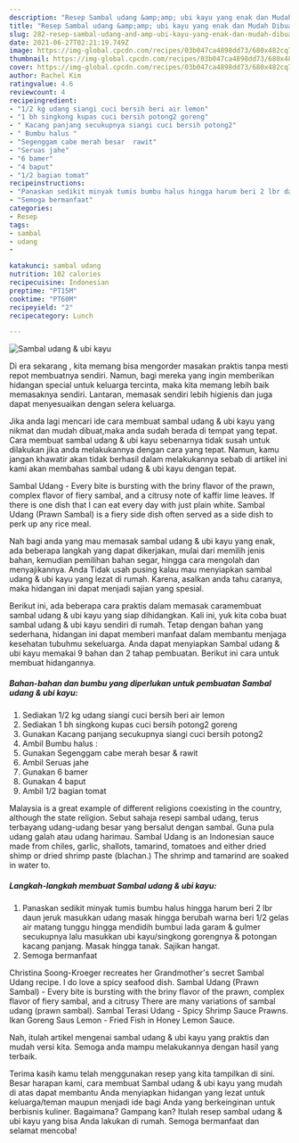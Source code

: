 ```yaml
---
description: "Resep Sambal udang &amp;amp; ubi kayu yang enak dan Mudah Dibuat"
title: "Resep Sambal udang &amp;amp; ubi kayu yang enak dan Mudah Dibuat"
slug: 282-resep-sambal-udang-and-amp-ubi-kayu-yang-enak-dan-mudah-dibuat
date: 2021-06-27T02:21:19.749Z
image: https://img-global.cpcdn.com/recipes/03b047ca4898dd73/680x482cq70/sambal-udang-ubi-kayu-foto-resep-utama.jpg
thumbnail: https://img-global.cpcdn.com/recipes/03b047ca4898dd73/680x482cq70/sambal-udang-ubi-kayu-foto-resep-utama.jpg
cover: https://img-global.cpcdn.com/recipes/03b047ca4898dd73/680x482cq70/sambal-udang-ubi-kayu-foto-resep-utama.jpg
author: Rachel Kim
ratingvalue: 4.6
reviewcount: 4
recipeingredient:
- "1/2 kg udang siangi cuci bersih beri air lemon"
- "1 bh singkong kupas cuci bersih potong2 goreng"
- " Kacang panjang secukupnya siangi cuci bersih potong2"
- " Bumbu halus "
- "Segenggam cabe merah besar  rawit"
- "Seruas jahe"
- "6 bamer"
- "4 baput"
- "1/2 bagian tomat"
recipeinstructions:
- "Panaskan sedikit minyak tumis bumbu halus hingga harum beri 2 lbr daun jeruk masukkan udang masak hingga berubah warna beri 1/2 gelas air matang tunggu hingga mendidih bumbui lada garam &amp; gulmer secukupnya lalu masukkan ubi kayu/singkong gorengnya &amp; potongan kacang panjang. Masak hingga tanak. Sajikan hangat."
- "Semoga bermanfaat"
categories:
- Resep
tags:
- sambal
- udang
- 

katakunci: sambal udang  
nutrition: 102 calories
recipecuisine: Indonesian
preptime: "PT15M"
cooktime: "PT60M"
recipeyield: "2"
recipecategory: Lunch

---
```



![Sambal udang &amp; ubi kayu](https://img-global.cpcdn.com/recipes/03b047ca4898dd73/680x482cq70/sambal-udang-ubi-kayu-foto-resep-utama.jpg)

Di era  sekarang , kita memang bisa mengorder masakan praktis tanpa mesti repot membuatnya sendiri. Namun, bagi mereka yang ingin memberikan hidangan special untuk keluarga tercinta, maka kita memang lebih baik memasaknya sendiri. Lantaran, memasak sendiri lebih higienis dan juga dapat menyesuaikan dengan selera keluarga.

Jika anda lagi mencari ide cara membuat sambal udang &amp; ubi kayu yang nikmat dan mudah dibuat,maka anda sudah berada di tempat yang tepat. Cara membuat sambal udang &amp; ubi kayu  sebenarnya tidak susah untuk dilakukan jika anda melakukannya dengan cara yang tepat. Namun, kamu jangan khawatir akan tidak berhasil dalam melakukannya 
sebab di artikel ini kami akan membahas sambal udang &amp; ubi kayu dengan tepat.  

Sambal Udang - Every bite is bursting with the briny flavor of the prawn, complex flavor of fiery sambal, and a citrusy note of kaffir lime leaves. If there is one dish that I can eat every day with just plain white. Sambal Udang (Prawn Sambal) is a fiery side dish often served as a side dish to perk up any rice meal.

Nah bagi anda yang mau memasak sambal udang &amp; ubi kayu yang enak, ada beberapa langkah yang dapat dikerjakan, mulai dari memilih jenis bahan, kemudian pemilihan bahan segar, hingga cara mengolah dan menyajikannya. Anda Tidak usah pusing kalau mau menyiapkan sambal udang &amp; ubi kayu yang lezat di rumah. Karena, asalkan anda  tahu caranya, maka hidangan ini dapat menjadi sajian yang spesial.

Berikut ini, ada beberapa cara praktis  dalam memasak caramembuat sambal udang &amp; ubi kayu yang siap dihidangkan. Kali ini, yuk kita coba buat sambal udang &amp; ubi kayu sendiri di rumah. Tetap dengan bahan yang sederhana, hidangan ini dapat memberi manfaat dalam membantu menjaga kesehatan tubuhmu sekeluarga. Anda dapat menyiapkan Sambal udang &amp; ubi kayu memakai 9 bahan dan 2 tahap pembuatan. Berikut ini cara untuk membuat hidangannya.

<!--inarticleads1-->

##### Bahan-bahan dan bumbu yang diperlukan untuk pembuatan Sambal udang &amp; ubi kayu:

1. Sediakan 1/2 kg udang siangi cuci bersih beri air lemon
1. Sediakan 1 bh singkong kupas cuci bersih potong2 goreng
1. Gunakan  Kacang panjang secukupnya siangi cuci bersih potong2
1. Ambil  Bumbu halus :
1. Gunakan Segenggam cabe merah besar &amp; rawit
1. Ambil Seruas jahe
1. Gunakan 6 bamer
1. Gunakan 4 baput
1. Ambil 1/2 bagian tomat


Malaysia is a great example of different religions coexisting in the country, although the state religion. Sebut sahaja resepi sambal udang, terus terbayang udang-udang besar yang bersalut dengan sambal. Guna pula udang galah atau udang harimau. Sambal Udang is an Indonesian sauce made from chiles, garlic, shallots, tamarind, tomatoes and either dried shimp or dried shrimp paste (blachan.) The shrimp and tamarind are soaked in water to. 

<!--inarticleads2-->

##### Langkah-langkah membuat Sambal udang &amp; ubi kayu:

1. Panaskan sedikit minyak tumis bumbu halus hingga harum beri 2 lbr daun jeruk masukkan udang masak hingga berubah warna beri 1/2 gelas air matang tunggu hingga mendidih bumbui lada garam &amp; gulmer secukupnya lalu masukkan ubi kayu/singkong gorengnya &amp; potongan kacang panjang. Masak hingga tanak. Sajikan hangat.
1. Semoga bermanfaat


Christina Soong-Kroeger recreates her Grandmother&#39;s secret Sambal Udang recipe. I do love a spicy seafood dish. Sambal Udang (Prawn Sambal) - Every bite is bursting with the briny flavor of the prawn, complex flavor of fiery sambal, and a citrusy There are many variations of sambal udang (prawn sambal). Sambal Terasi Udang - Spicy Shrimp Sauce Prawns. Ikan Goreng Saus Lemon - Fried Fish in Honey Lemon Sauce. 

Nah, itulah artikel mengenai  sambal udang &amp; ubi kayu  yang praktis dan mudah versi kita. Semoga anda mampu melakukannya dengan hasil yang terbaik. 

Terima kasih kamu telah menggunakan resep yang kita tampilkan di sini. Besar harapan kami, cara membuat  Sambal udang &amp; ubi kayu yang mudah di atas dapat membantu Anda menyiapkan hidangan yang lezat untuk keluarga/teman maupun menjadi ide bagi Anda yang berkeinginan untuk berbisnis kuliner. Bagaimana? Gampang kan? Itulah resep sambal udang &amp; ubi kayu yang bisa Anda lakukan di rumah. Semoga bermanfaat dan selamat mencoba!

